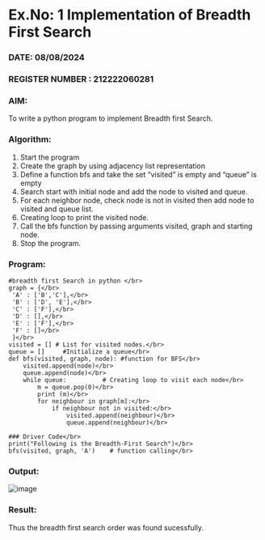# Ex.No: 1  Implementation of Breadth First Search 
### DATE:  08/08/2024                                                                          
### REGISTER NUMBER : 212222060281
### AIM: 
To write a python program to implement Breadth first Search. 
### Algorithm:
1. Start the program
2. Create the graph by using adjacency list representation
3. Define a function bfs and take the set “visited” is empty and “queue” is empty
4. Search start with initial node and add the node to visited and queue.
5. For each neighbor node, check node is not in visited then add node to visited and queue list.
6.  Creating loop to print the visited node.
7.   Call the bfs function by passing arguments visited, graph and starting node.
8.   Stop the program.
### Program:
```
#breadth first Search in python </br>
graph = {</br>
 'A' : ['B','C'],</br>
 'B' : ['D', 'E'],</br>
 'C' : ['F'],</br>
 'D' : [],</br>
 'E' : ['F'],</br>
 'F' : []</br>
 }</br>
visited = [] # List for visited nodes.</br>
queue = []     #Initialize a queue</br>
def bfs(visited, graph, node): #function for BFS</br>
    visited.append(node)</br>
    queue.append(node)</br>
    while queue:          # Creating loop to visit each node</br>
        m = queue.pop(0)</br>
        print (m)</br>
        for neighbour in graph[m]:</br>
            if neighbour not in visited:</br>
                visited.append(neighbour)</br>
                queue.append(neighbour)</br>

### Driver Code</br>
print("Following is the Breadth-First Search")</br>
bfs(visited, graph, 'A')    # function calling</br>

```

### Output:

![image](https://github.com/user-attachments/assets/55f43176-ebc2-47e7-859d-d395b518ad86)


### Result:
Thus the breadth first search order was found sucessfully.
